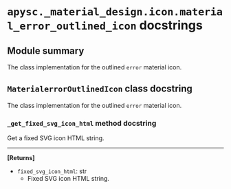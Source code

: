 # `apysc._material_design.icon.material_error_outlined_icon` docstrings

## Module summary

The class implementation for the outlined `error` material icon.

## `MaterialerrorOutlinedIcon` class docstring

The class implementation for the outlined `error` material icon.

### `_get_fixed_svg_icon_html` method docstring

Get a fixed SVG icon HTML string.<hr>

**[Returns]**

- `fixed_svg_icon_html`: str
  - Fixed SVG icon HTML string.